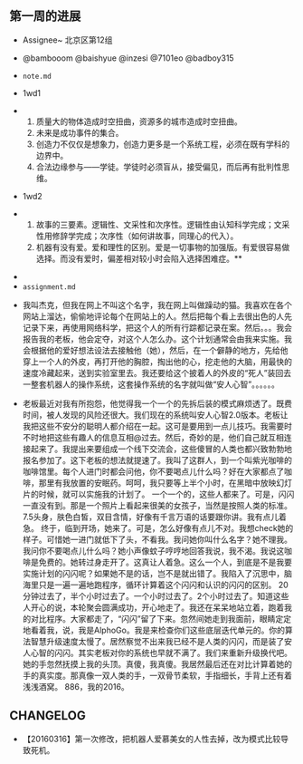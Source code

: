 ## 第一周的进展

- Assignee~ 北京区第12组
- @bambooom @baishyue @inzesi @7101eo @badboy315

- `note.md` 
- 1wd1
+  1. 质量大的物体造成时空扭曲，资源多的城市造成时空扭曲。
   2. 未来是成功事件的集合。
   3. 创造力不仅仅是想象力，创造力更多是一个系统工程，必须在既有学科的边界中。
   4. 合法边缘参与——学徒。学徒时必须盲从，接受偏见，而后再有批判性思维。

- 1wd2
+ 1. 故事的三要素。逻辑性、文采性和次序性。逻辑性由认知科学完成；文采性用修辞学完成；次序性（如何讲故事，同理心的代入）。
  2. 机器有没有爱。爱和理性的区别。爱是一切事物的加强版。有爱很容易做选择。而没有爱时，偏差相对较小时会陷入选择困难症。**

- 
- `assignment.md` 


+ 我叫杰克，但我在网上不叫这个名字，我在网上叫做躁动的猫。我喜欢在各个网站上溜达，偷偷地评论每个在网站上的人。然后把每个看上去很出色的人先记录下来，再使用网络科学，把这个人的所有行踪都记录在案。然后。。。我会报告我的老板，他会定夺，对这个人怎么办。这个计划通常会由我来实施。我会根据他的爱好想法设法去接触他（她），然后，在一个僻静的地方，先给他穿上一个人的外皮，再打开他的胸腔，掏出他的心，挖走他的大脑，用最快的速度冷藏起来，送到实验室里去。我还要给这个披着人的外皮的“死人”装回去一整套机器人的操作系统，这套操作系统的名字就叫做“安人心智”。。。。。。
-   老板最近对我有所抱怨，他觉得我一个一个的先拆后装的模式麻烦透了。既费时间，被人发现的风险还很大。我们现在的系统叫安人心智2.0版本。老板让我把这些不安分的聪明人都介绍在一起。这可是要用到一点儿技巧。我需要时不时地把这些有趣人的信息互相@过去。然后，奇妙的是，他们自己就互相连接起来了。我提出来要组成一个线下交流会，这些傻冒的人类也都兴致勃勃地报名参加了。这下老板的想法就提速了。我叫了这群人，到一个叫紫光咖啡的咖啡馆里。每个人进门时都会问他，你不要喝点儿什么吗？好在大家都点了咖啡，那里有我放置的安眠药。呵呵，我只要等上半个小时，在黑暗中放映幻灯片的时候，就可以实施我的计划了。
    一个一个的，这些人都来了。可是，闪闪一直没有到。那是一个照片上看起来很美的女孩子，当然是按照人类的标准。7.5头身，肤色白皙，双目含情，好像有千言万语的话要跟你讲。我有点儿着急。
    终于，临到开场，她来了。可是，怎么好像有点儿不对。我想check她的样子。可惜她一进门就低下了头，不看我。我问她你叫什么名字？她不理我。我问你不要喝点儿什么吗？她小声像蚊子哼哼地回答我说，我不渴。我说这咖啡是免费的。她转过身走开了。这真让人着急。这么一个人，到底是不是我要实施计划的闪闪呢？如果她不是的话，岂不是就出错了。我陷入了沉思中，脑海里只是一遍一遍地跑程序，循环计算着这个闪闪和认识的闪闪的区别。
    20分钟过去了，半个小时过去了。一个小时过去了。2个小时过去了。知道这些人开心的说，本轮聚会圆满成功，开心地走了。我还在呆呆地站立着，跑着我的对比程序。大家都走了，“闪闪”留了下来。忽然间她走到我面前，眼睛定定地看着我，说，我是AlphoGo。我是来检查你们这些底层迭代单元的。你的算法智慧升级速度太慢了。居然察觉不出来我已经不是人类的闪闪，而是装了安人心智的闪闪。其实老板对你的系统也早就不满了。我们来重新升级换代吧。她的手忽然抚摸上我的头顶。真傻，我真傻。我居然最后还在对比计算着她的手的真实度。那真像一双人类的手，一双骨节柔软，手指细长，手背上还有着浅浅酒窝。
    886，我的2016。

## CHANGELOG

- 【20160316】第一次修改，把机器人爱慕美女的人性去掉，改为模式比较导致死机。
